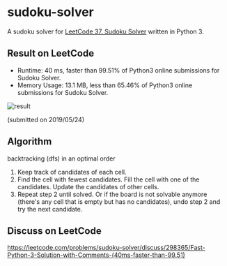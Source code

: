 # sudoku-solver

A sudoku solver for [LeetCode 37. Sudoku Solver](https://leetcode.com/problems/sudoku-solver/) written in Python 3.

## Result on LeetCode

* Runtime: 40 ms, faster than 99.51% of Python3 online submissions for Sudoku Solver.
* Memory Usage: 13.1 MB, less than 65.46% of Python3 online submissions for Sudoku Solver.

![result](https://i.imgur.com/2xkpY4J.png)

(submitted on 2019/05/24)

## Algorithm

backtracking (dfs) in an optimal order

1. Keep track of candidates of each cell.
2. Find the cell with fewest candidates. Fill the cell with one of the candidates. Update the candidates of other cells.
3. Repeat step 2 until solved. Or if the board is not solvable anymore (there's any cell that is empty but has no candidates), undo step 2 and try the next candidate.

## Discuss on LeetCode

https://leetcode.com/problems/sudoku-solver/discuss/298365/Fast-Python-3-Solution-with-Comments-(40ms-faster-than-99.51)

